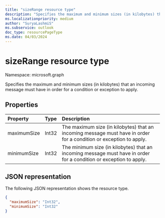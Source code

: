 ```yaml
---
title: "sizeRange resource type"
description: "Specifies the maximum and minimum sizes (in kilobytes) that an incoming message must have in order for a condition or exception to apply."
ms.localizationpriority: medium
author: "SuryaLashmiS"
ms.subservice: outlook
doc_type: resourcePageType
ms.date: 04/03/2024
---
```


# sizeRange resource type

Namespace: microsoft.graph


Specifies the maximum and minimum sizes (in kilobytes) that an incoming message must have in order for a condition or exception to apply.

## Properties
| Property	   | Type	|Description|
|:---------------|:--------|:----------|
| maximumSize | Int32 | The maximum size (in kilobytes) that an incoming message must have in order for a condition or exception to apply. |
| minimumSize | Int32 | The minimum size (in kilobytes) that an incoming message must have in order for a condition or exception to apply. |


## JSON representation
The following JSON representation shows the resource type.

<!-- {
  "blockType": "resource",
  "optionalProperties": [
   ],
  "@odata.type": "microsoft.graph.sizeRange"
}-->

```json
{
  "maximumSize": "Int32",
  "minimumSize": "Int32"
}

```

<!-- uuid: 8fcb5dbc-d5aa-4681-8e31-b001d5168d79
2015-10-25 14:57:30 UTC -->
<!-- {
  "type": "#page.annotation",
  "description": "sizeRange resource",
  "keywords": "",
  "section": "documentation",
  "tocPath": ""
}-->

